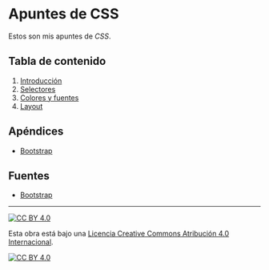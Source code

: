 # Apuntes de CSS

Estos son mis apuntes de *CSS*.

## Tabla de contenido

1. [Introducción](capitulos/01-introduccion.md)
2. [Selectores](capitulos/02-selectores.md)
3. [Colores y fuentes](capitulos/03-colores-fuentes.md)
4. [Layout](capitulos/04-layout.md)

## Apéndices

- [Bootstrap](capitulos/ap-bootstrap.md)

## Fuentes

- [Bootstrap](https://getbootstrap.com/docs)

---

[![CC BY 4.0][cc-by-shield]][cc-by]

Esta obra está bajo una
[Licencia Creative Commons Atribución 4.0 Internacional][cc-by].

[![CC BY 4.0][cc-by-image]][cc-by]

[cc-by]: https://creativecommons.org/licenses/by/4.0/deed.es
[cc-by-image]: https://i.creativecommons.org/l/by/4.0/88x31.png
[cc-by-shield]: https://img.shields.io/badge/License-CC%20BY%204.0-lightgrey.svg
